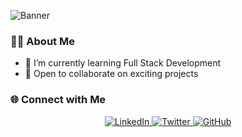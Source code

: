 ![Banner](https://i.imgur.com/kH7ZQp7.jpg)  <!-- Reemplaza con tu URL directa -->

### 👨‍💻 About Me
- 🌱 I’m currently learning Full Stack Development
- 💼 Open to collaborate on exciting projects

### 🌐 Connect with Me
<p align="center">
  <a href="https://www.linkedin.com/in/tu-perfil-linkedin" target="_blank">
    <img src="https://img.shields.io/badge/LinkedIn-%230077B5.svg?style=for-the-badge&logo=linkedin&logoColor=white" alt="LinkedIn">
  </a>
  <a href="https://twitter.com/tu-twitter" target="_blank">
    <img src="https://img.shields.io/badge/Twitter-%231DA1F2.svg?style=for-the-badge&logo=twitter&logoColor=white" alt="Twitter">
  </a>
  <a href="https://github.com/tu-usuario-github" target="_blank">
    <img src="https://img.shields.io/badge/GitHub-%2312100E.svg?style=for-the-badge&logo=github&logoColor=white" alt="GitHub">
  </a>
</p>
